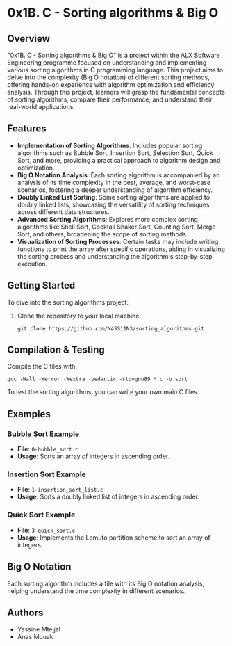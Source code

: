 # 0x1B. C - Sorting algorithms & Big O

## Overview
"0x1B. C - Sorting algorithms & Big O" is a project within the ALX Software Engineering programme focused on understanding and implementing various sorting algorithms in C programming language. This project aims to delve into the complexity (Big O notation) of different sorting methods, offering hands-on experience with algorithm optimization and efficiency analysis. Through this project, learners will grasp the fundamental concepts of sorting algorithms, compare their performance, and understand their real-world applications.

## Features
- **Implementation of Sorting Algorithms**: Includes popular sorting algorithms such as Bubble Sort, Insertion Sort, Selection Sort, Quick Sort, and more, providing a practical approach to algorithm design and optimization.
- **Big O Notation Analysis**: Each sorting algorithm is accompanied by an analysis of its time complexity in the best, average, and worst-case scenarios, fostering a deeper understanding of algorithm efficiency.
- **Doubly Linked List Sorting**: Some sorting algorithms are applied to doubly linked lists, showcasing the versatility of sorting techniques across different data structures.
- **Advanced Sorting Algorithms**: Explores more complex sorting algorithms like Shell Sort, Cocktail Shaker Sort, Counting Sort, Merge Sort, and others, broadening the scope of sorting methods.
- **Visualization of Sorting Processes**: Certain tasks may include writing functions to print the array after specific operations, aiding in visualizing the sorting process and understanding the algorithm's step-by-step execution.

## Getting Started
To dive into the sorting algorithms project:

1. Clone the repository to your local machine:
   ```
   git clone https://github.com/Y4SS11N3/sorting_algorithms.git
   ```

## Compilation & Testing
Compile the C files with:
```
gcc -Wall -Werror -Wextra -pedantic -std=gnu89 *.c -o sort
```
To test the sorting algorithms, you can write your own main C files.

## Examples

### Bubble Sort Example
- **File**: `0-bubble_sort.c`
- **Usage**: Sorts an array of integers in ascending order.

### Insertion Sort Example
- **File**: `1-insertion_sort_list.c`
- **Usage**: Sorts a doubly linked list of integers in ascending order.

### Quick Sort Example
- **File**: `3-quick_sort.c`
- **Usage**: Implements the Lomuto partition scheme to sort an array of integers.

## Big O Notation
Each sorting algorithm includes a file with its Big O notation analysis, helping understand the time complexity in different scenarios.

## Authors
- Yassine Mtejjal
- Anas Mouak
